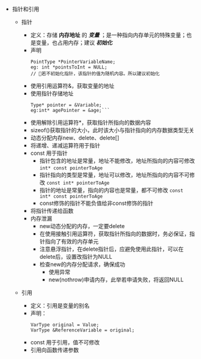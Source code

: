 - 指针和引用
    - 指针
        - 定义：存储  **内存地址** 的 ***变量*** ；是一种指向内存单元的特殊变量；也是变量，也占用内存；建议 ***初始化***
        - 声明
            ```
            PointType *PointerVariableName;
            eg: int *pointsToInt = NULL;
            // 若不初始化指针，该指针的值为随机内容。所以建议初始化
            ```
        - 使用引用运算符&，获取变量的地址
        - 使用指针存储地址 
            ```
            Type* pointer = &Variable; 
            eg:int* agePointer = &age;```

        - 使用解除引用运算符*，获取指针所指向的数据内容
        - sizeof()获取指针的大小，此时该大小与指针指向的内存数据类型无关
        - 动态分配内存new、delete、delete[]
        - 将递增、递减运算符用于指针
        - const 用于指针
            - 指针包含的地址是常量，地址不能修改，地址所指向的内容可修改  ```int* const pointerToAge```
            - 指针指向的类型是常量，地址可以修改，地址所指向的内容不可修改 ```const int* pointerToAge```
            - 指针的地址是常量，指向的内容也是常量，都不可修改 ```const int* const pointerToAge```
            - const修饰的指针不能负值给非const修饰的指针
        - 将指针传递给函数
        - 内存泄漏
            - new动态分配的内存，一定要delete
            - 在使用接触引用运算符，获取指针所指向的数据时，务必保证，指针指向了有效的内存单元
            - 注意悬浮指针，在delete指针后，应避免使用此指针，可以在delete后，设置改指针为NULL
            - 检查new的内存分配请求，确保成功
                - 使用异常
                - new(nothrow)申请内存，此举若申请失败，将返回NULL

    - 引用
        - 定义：引用是变量的别名
        - 声明：
            ```
            VarType original = Value;
            VarType &ReferenceVariable = original;
            ```
        - const 用于引用，值不可修改
        - 引用向函数传递参数

